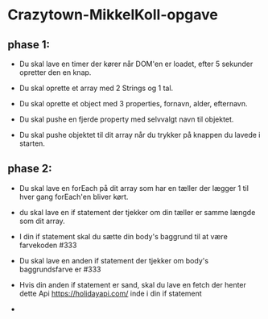 # Crazytown-MikkelKoll-opgave

## **phase 1:**

* Du skal lave en timer der kører når DOM'en er loadet, efter 5 sekunder opretter den en knap.

* Du skal oprette et array med 2 Strings og 1 tal.

* Du skal oprette et object med 3 properties, fornavn, alder, efternavn.

* Du skal pushe en fjerde property med selvvalgt navn til objektet.

* Du skal pushe objektet til dit array når du trykker på knappen du lavede i starten.

## **phase 2:**

* Du skal lave en forEach på dit array som har en tæller der lægger 1 til hver gang forEach'en bliver kørt.

* du skal lave en if statement der tjekker om din tæller er samme længde som dit array.

* I din if statement skal du sætte din body's baggrund til at være farvekoden #333

* Du skal lave en anden if statement der tjekker om body's baggrundsfarve er #333

* Hvis din anden if statement er sand, skal du lave en fetch der henter dette Api https://holidayapi.com/ inde i din if statement

* 